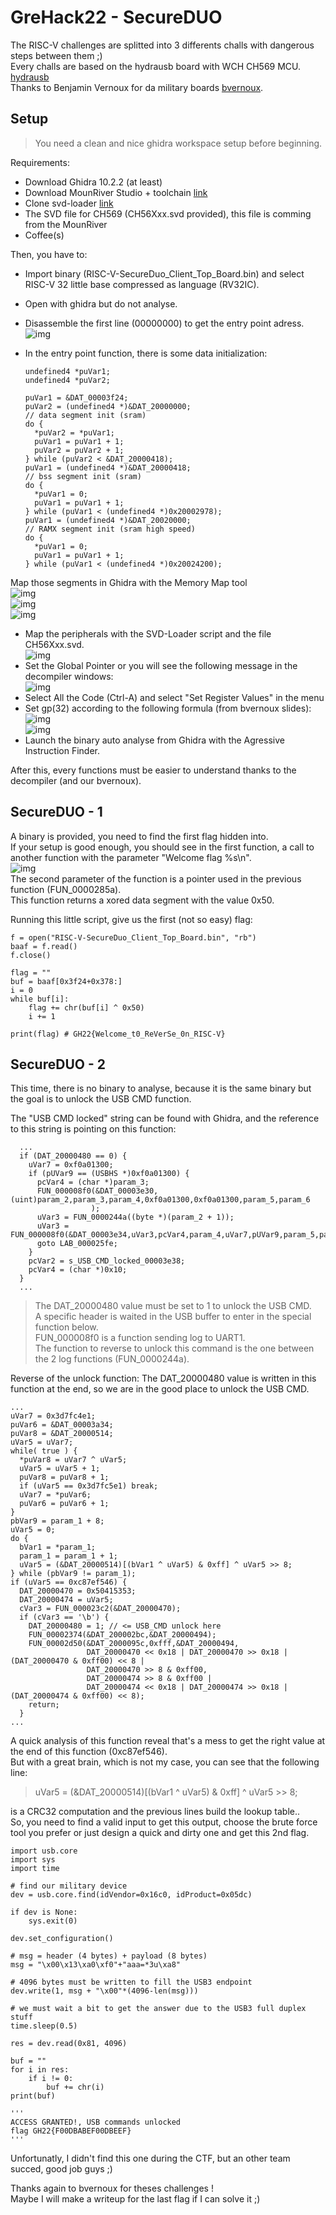 # GreHack22 - SecureDUO
The RISC-V challenges are splitted into 3 differents challs with dangerous steps between them ;)  
Every challs are based on the hydrausb board with WCH CH569 MCU. [hydrausb](https://github.com/hydrausb3/hydrausb3_fw)  
Thanks to Benjamin Vernoux for da military boards [bvernoux](https://github.com/bvernoux).

## Setup
> You need a clean and nice ghidra workspace setup before beginning.

Requirements:
- Download Ghidra 10.2.2 (at least)
- Download MounRiver Studio + toolchain [link](http://www.mounriver.com/download)
- Clone svd-loader [link](https://github.com/leveldown-security/SVD-Loader-Ghidra)
- The SVD file for CH569 (CH56Xxx.svd provided), this file is comming from the MounRiver
- Coffee(s)

Then, you have to:
- Import  binary (RISC-V-SecureDuo_Client_Top_Board.bin) and select RISC-V 32 little base compressed as language (RV32IC).
- Open with ghidra but do not analyse.
- Disassemble the first line (00000000) to get the entry point adress.
![img](img/wch0.png)  
- In the entry point function, there is some data initialization:

      undefined4 *puVar1;
      undefined4 *puVar2;
      
      puVar1 = &DAT_00003f24;
      puVar2 = (undefined4 *)&DAT_20000000;
      // data segment init (sram)
      do {
        *puVar2 = *puVar1;
        puVar1 = puVar1 + 1;
        puVar2 = puVar2 + 1;
      } while (puVar2 < &DAT_20000418);
      puVar1 = (undefined4 *)&DAT_20000418;
      // bss segment init (sram)
      do {
        *puVar1 = 0;
        puVar1 = puVar1 + 1;
      } while (puVar1 < (undefined4 *)0x20002978);
      puVar1 = (undefined4 *)&DAT_20020000;
      // RAMX segment init (sram high speed)
      do {
        *puVar1 = 0;
        puVar1 = puVar1 + 1;
      } while (puVar1 < (undefined4 *)0x20024200);

Map those segments in Ghidra with the Memory Map tool  
![img](img/wch2.png)  
![img](img/wch4.png)  
![img](img/wch5.png)  
- Map the peripherals with the SVD-Loader script and the file CH56Xxx.svd.  
![img](img/wch6.png)  
- Set the Global Pointer or you will see the following message in the decompiler windows:  
![img](img/wch8.png)  
- Select All the Code (Ctrl-A) and select "Set Register Values" in the menu  
- Set gp(32) according to the following formula (from bvernoux slides):  
![img](img/wch1.png)  
![img](img/wch9.png)  
- Launch the binary auto analyse from Ghidra with the Agressive Instruction Finder.  

After this, every functions must be easier to understand thanks to the decompiler (and our bvernoux).

## SecureDUO - 1
A binary is provided, you need to find the first flag hidden into.  
If your setup is good enough, you should see in the first function, a call to another function with the parameter "Welcome flag %s\n".  
![img](img/wch10.png)  
The second parameter of the function is a pointer used in the previous function (FUN_0000285a).  
This function returns a xored data segment with the value 0x50.

Running this little script, give us the first (not so easy) flag:

    f = open("RISC-V-SecureDuo_Client_Top_Board.bin", "rb")
    baaf = f.read()
    f.close()
    
    flag = ""
    buf = baaf[0x3f24+0x378:]
    i = 0
    while buf[i]:
        flag += chr(buf[i] ^ 0x50)
        i += 1
    
    print(flag) # GH22{Welcome_t0_ReVerSe_0n_RISC-V}


## SecureDUO - 2
This time, there is no binary to analyse, because it is the same binary but the goal is to unlock the USB CMD function.

The "USB CMD locked" string can be found with Ghidra, and the reference to this string is pointing on this function:

      ... 
      if (DAT_20000480 == 0) {
        uVar7 = 0xf0a01300;
        if (pUVar9 == (USBHS *)0xf0a01300) {
          pcVar4 = (char *)param_3;
          FUN_000008f0(&DAT_00003e30,(uint)param_2,param_3,param_4,0xf0a01300,0xf0a01300,param_5,param_6
                      );
          uVar3 = FUN_0000244a((byte *)(param_2 + 1));
          uVar3 = FUN_000008f0(&DAT_00003e34,uVar3,pcVar4,param_4,uVar7,pUVar9,param_5,param_6);
          goto LAB_000025fe;
        }
        pcVar2 = s_USB_CMD_locked_00003e38;
        pcVar4 = (char *)0x10;
      }
      ... 
    

> The DAT_20000480 value must be set to 1 to unlock the USB CMD.  
> A specific header is waited in the USB buffer to enter in the special function below.  
> FUN_000008f0 is a function sending log to UART1.  
> The function to reverse to unlock this command is the one between the 2 log functions (FUN_0000244a).  

Reverse of the unlock function:
The DAT_20000480 value is written in this function at the end, so we are in the good place to unlock the USB CMD.

    ...
    uVar7 = 0x3d7fc4e1;
    puVar6 = &DAT_00003a34;
    puVar8 = &DAT_20000514;
    uVar5 = uVar7;
    while( true ) {
      *puVar8 = uVar7 ^ uVar5;
      uVar5 = uVar5 + 1;
      puVar8 = puVar8 + 1;
      if (uVar5 == 0x3d7fc5e1) break;
      uVar7 = *puVar6;
      puVar6 = puVar6 + 1;
    }
    pbVar9 = param_1 + 8;
    uVar5 = 0;
    do {
      bVar1 = *param_1;
      param_1 = param_1 + 1;
      uVar5 = (&DAT_20000514)[(bVar1 ^ uVar5) & 0xff] ^ uVar5 >> 8;
    } while (pbVar9 != param_1);
    if (uVar5 == 0xc87ef546) {
      DAT_20000470 = 0x50415353;
      DAT_20000474 = uVar5;
      cVar3 = FUN_000023c2(&DAT_20000470);
      if (cVar3 == '\b') {
        DAT_20000480 = 1; // <= USB_CMD unlock here
        FUN_00002374(&DAT_200002bc,&DAT_20000494);
        FUN_00002d50(&DAT_2000095c,0xfff,&DAT_20000494,
                     DAT_20000470 << 0x18 | DAT_20000470 >> 0x18 | (DAT_20000470 & 0xff00) << 8 |
                     DAT_20000470 >> 8 & 0xff00,
                     DAT_20000474 >> 8 & 0xff00 |
                     DAT_20000474 << 0x18 | DAT_20000474 >> 0x18 | (DAT_20000474 & 0xff00) << 8);
        return;
      }
    ...

A quick analysis of this function reveal that's a mess to get the right value at the end of this function (0xc87ef546).  
But with a great brain, which is not my case, you can see that the following line:
> uVar5 = (&DAT_20000514)[(bVar1 ^ uVar5) & 0xff] ^ uVar5 >> 8;  

is a CRC32 computation and the previous lines build the lookup table..  
So, you need to find a valid input to get this output, choose the brute force tool you prefer or just design a quick and dirty one and get this 2nd flag.  

    import usb.core
    import sys
    import time

    # find our military device
    dev = usb.core.find(idVendor=0x16c0, idProduct=0x05dc)

    if dev is None:
        sys.exit(0)

    dev.set_configuration()

    # msg = header (4 bytes) + payload (8 bytes)
    msg = "\x00\x13\xa0\xf0"+"aaa=*3u\xa8"

    # 4096 bytes must be written to fill the USB3 endpoint
    dev.write(1, msg + "\x00"*(4096-len(msg)))

    # we must wait a bit to get the answer due to the USB3 full duplex stuff
    time.sleep(0.5)

    res = dev.read(0x81, 4096)

    buf = ""
    for i in res:
        if i != 0:
            buf += chr(i)
    print(buf)

    '''
    ACCESS GRANTED!, USB commands unlocked
    flag GH22{F00DBABEF00DBEEF}
    '''

Unfortunatly, I didn't find this one during the CTF, but an other team succed, good job guys ;)  
  
Thanks again to bvernoux for theses challenges !  
Maybe I will make a writeup for the last flag if I can solve it ;) 
